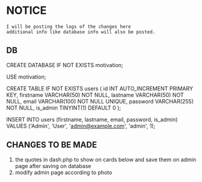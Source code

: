 # NOTICE

    I will be posting the logs of the changes here
    additional info like database info will also be posted.

## DB

CREATE DATABASE IF NOT EXISTS motivation;

USE motivation;

CREATE TABLE IF NOT EXISTS users (
    id INT AUTO_INCREMENT PRIMARY KEY,
    firstname VARCHAR(50) NOT NULL,
    lastname VARCHAR(50) NOT NULL,
    email VARCHAR(100) NOT NULL UNIQUE,
    password VARCHAR(255) NOT NULL,
    is_admin TINYINT(1) DEFAULT 0
);

INSERT INTO users (firstname, lastname, email, password, is_admin)
VALUES ('Admin', 'User', '<admin@example.com>', 'admin', 1);

## CHANGES TO BE MADE

1. the quotes in dash.php to show on cards below and save them on admin page after saving on database
2. modify admin page according to photo

